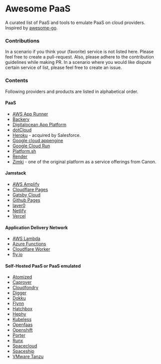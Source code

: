 # Awesome PaaS
A curated list of PaaS and tools to emulate PaaS on cloud providers. Inspired by [awesome-go](https://github.com/avelino/awesome-go).


### Contributions

In a scenario if you think your (favorite) service is not listed here. Please feel free to create a pull-request. Also, please adhere to the contribution guidelines while making PR. In a scenario where you would like dispute certain service of list, please feel free to create an issue.

### Contents

Following providers and products are listed in alphabetical order.

#### PaaS
- [AWS App Runner](https://aws.amazon.com/apprunner)
- [Backery](https://backery.io/)
- [Digitalocean App Platform](https://www.digitalocean.com/products/app-platform)
- [dotCloud](https://www.docker.com/docker-news-and-press/dotcloud-inc-now-docker-inc)
- [Heroku](https://www.heroku.com) - acquired by Salesforce.
- [Google cloud appengine](https://cloud.google.com/appengine)
- [Google Cloud Run](https://cloud.google.com/run)
- [Platform.sh](https://platform.sh)
- [Render](https://render.com)
- [Zimki](https://www.slideshare.net/swardley/zimki-2006) - one of the original platform as a service offerings from Canon.

#### Jamstack
- [AWS Amplify](https://aws.amazon.com/amplify)
- [Cloudflare Pages](https://pages.cloudflare.com/)
- [Gatsby Cloud](https://www.gatsbyjs.com/products/cloud/)
- [Github Pages](https://pages.github.com/)
- [layer0](https://www.layer0.co)
- [Netlify](https://www.netlify.com)
- [Vercel](https://vercel.com)

#### Application Delivery Network
- [AWS Lambda](https://aws.amazon.com/lambda/)
- [Azure Functions](https://docs.microsoft.com/en-us/azure/azure-functions/)
- [Cloudflare Worker](https://workers.cloudflare.com/)
- [fly.io](https://fly.io)

#### Self-Hosted PaaS or PaaS emulated
- [Atomized](https://atomizedhq.com/)
- [Caprover](https://caprover.com/)
- [Cloudfondry](https://www.cloudfoundry.org/)
- [Digger](https://digger.dev/)
- [Dokku](https://dokku.com)
- [Flynn](https://github.com/flynn/flynn) 
- [Hatchbox](https://www.hatchbox.io)
- [Hephy](https://web.teamhephy.com/)
- [Kubeless](https://kubeless.io/)
- [Openfaas](https://www.openfaas.com/)
- [Openshift](https://www.redhat.com/en/technologies/cloud-computing/openshift)
- [Porter](https://porter.run)
- [Runx](https://runx.dev)
- [Spacecloud](https://space-cloud.io/)
- [Spaceship](https://spaceship.run)
- [VMware Tanzu](https://tanzu.vmware.com)


